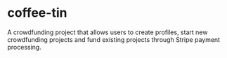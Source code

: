 # coffee-tin
A crowdfunding project that allows users to create profiles, start new crowdfunding projects and fund existing projects through Stripe payment processing.
